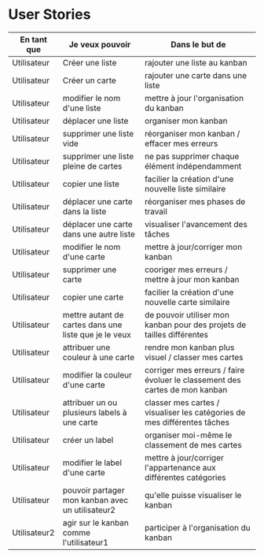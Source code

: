 # User Stories

|En tant que|Je veux pouvoir| Dans le but de|
|---|---|---|
|Utilisateur| Créer une liste| rajouter une liste au kanban|
|Utilisateur| Créer un carte | rajouter une carte dans une liste|
|Utilisateur|modifier le nom d'une liste|mettre à jour l'organisation du kanban|
|Utilisateur|déplacer une liste|organiser mon kanban|
|Utilisateur|supprimer une liste vide|réorganiser mon kanban / effacer mes erreurs|
|Utilisateur|supprimer une liste pleine de cartes|ne pas supprimer chaque élément indépendamment |
|Utilisateur|copier une liste|facilier la création d'une nouvelle liste similaire|
|Utilisateur|déplacer une carte dans la liste|réorganiser mes phases de travail|
|Utilisateur|déplacer une carte dans une autre liste|visualiser l'avancement des tâches|
|Utilisateur|modifier le nom d'une carte|mettre à jour/corriger mon kanban|
|Utilisateur|supprimer une carte|cooriger mes erreurs / mettre à jour mon kanban|
|Utilisateur|copier une carte|facilier la création d'une nouvelle carte similaire|
|Utilisateur|mettre autant de cartes dans une liste que je le veux|de pouvoir utiliser mon kanban pour des projets de tailles différentes|
|Utilisateur|attribuer une couleur à une carte|rendre mon kanban plus visuel / classer mes cartes|
|Utilisateur|modifier la couleur d'une carte|corriger mes erreurs / faire évoluer le classement des cartes de mon kanban|
|Utilisateur|attribuer un ou plusieurs labels à une carte|classer mes cartes / visualiser les catégories de mes différentes tâches|
|Utilisateur|créer un label|organiser moi-même le classement de mes cartes|
|Utilisateur|modifier le label d'une carte|mettre à jour/corriger l'appartenance aux différentes catégories|
|Utilisateur|pouvoir partager mon kanban avec un utilisateur2 |qu'elle puisse visualiser le kanban|
|Utilisateur2|agir sur le kanban comme l'utilisateur1|participer à l'organisation du kanban|
